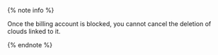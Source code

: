 {% note info %}

Once the billing account is blocked, you cannot cancel the deletion of clouds linked to it.

{% endnote %}
